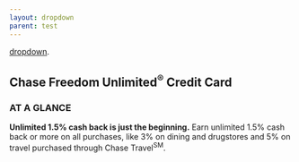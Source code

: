 ```yaml
---
layout: dropdown
parent: test
---
```


[dropdown](./dropdown.html).

<!--Chase Freedom Unlimited Credit Card-->
<div class="card-art">
    <h2>Chase Freedom Unlimited<sup>&reg;</sup> Credit Card</h2>
</div>
<!--Rewards-->
<div class="glance">
    <h3>AT A GLANCE</h3>
        <strong>Unlimited 1.5% cash back is just the beginning.</strong>
        Earn unlimited 1.5% cash back or more on all purchases, like 3% on dining and drugstores and 5% on travel purchased through Chase Travel<sup class="sm-fix">SM</sup>.
</div>